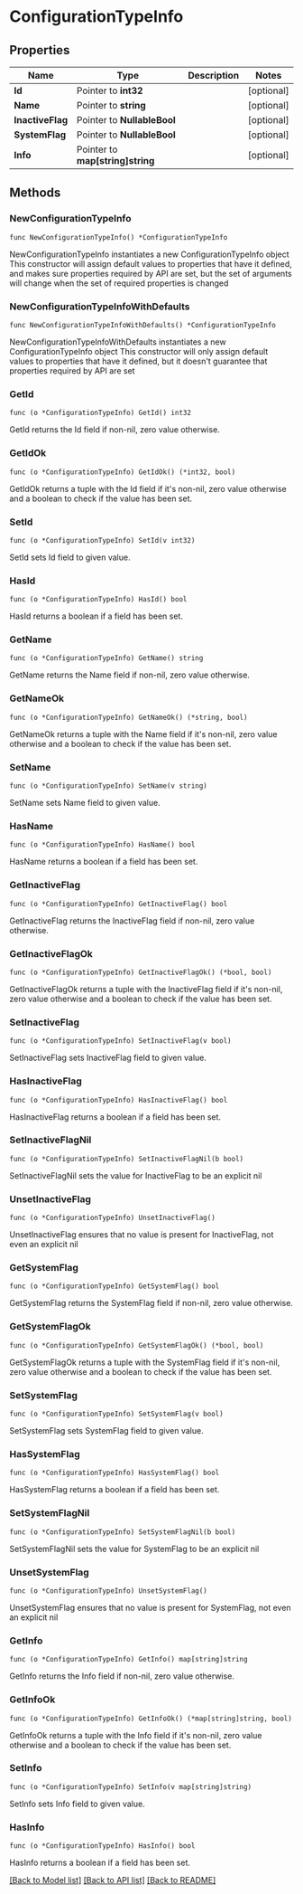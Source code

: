 # ConfigurationTypeInfo

## Properties

Name | Type | Description | Notes
------------ | ------------- | ------------- | -------------
**Id** | Pointer to **int32** |  | [optional] 
**Name** | Pointer to **string** |  | [optional] 
**InactiveFlag** | Pointer to **NullableBool** |  | [optional] 
**SystemFlag** | Pointer to **NullableBool** |  | [optional] 
**Info** | Pointer to **map[string]string** |  | [optional] 

## Methods

### NewConfigurationTypeInfo

`func NewConfigurationTypeInfo() *ConfigurationTypeInfo`

NewConfigurationTypeInfo instantiates a new ConfigurationTypeInfo object
This constructor will assign default values to properties that have it defined,
and makes sure properties required by API are set, but the set of arguments
will change when the set of required properties is changed

### NewConfigurationTypeInfoWithDefaults

`func NewConfigurationTypeInfoWithDefaults() *ConfigurationTypeInfo`

NewConfigurationTypeInfoWithDefaults instantiates a new ConfigurationTypeInfo object
This constructor will only assign default values to properties that have it defined,
but it doesn't guarantee that properties required by API are set

### GetId

`func (o *ConfigurationTypeInfo) GetId() int32`

GetId returns the Id field if non-nil, zero value otherwise.

### GetIdOk

`func (o *ConfigurationTypeInfo) GetIdOk() (*int32, bool)`

GetIdOk returns a tuple with the Id field if it's non-nil, zero value otherwise
and a boolean to check if the value has been set.

### SetId

`func (o *ConfigurationTypeInfo) SetId(v int32)`

SetId sets Id field to given value.

### HasId

`func (o *ConfigurationTypeInfo) HasId() bool`

HasId returns a boolean if a field has been set.

### GetName

`func (o *ConfigurationTypeInfo) GetName() string`

GetName returns the Name field if non-nil, zero value otherwise.

### GetNameOk

`func (o *ConfigurationTypeInfo) GetNameOk() (*string, bool)`

GetNameOk returns a tuple with the Name field if it's non-nil, zero value otherwise
and a boolean to check if the value has been set.

### SetName

`func (o *ConfigurationTypeInfo) SetName(v string)`

SetName sets Name field to given value.

### HasName

`func (o *ConfigurationTypeInfo) HasName() bool`

HasName returns a boolean if a field has been set.

### GetInactiveFlag

`func (o *ConfigurationTypeInfo) GetInactiveFlag() bool`

GetInactiveFlag returns the InactiveFlag field if non-nil, zero value otherwise.

### GetInactiveFlagOk

`func (o *ConfigurationTypeInfo) GetInactiveFlagOk() (*bool, bool)`

GetInactiveFlagOk returns a tuple with the InactiveFlag field if it's non-nil, zero value otherwise
and a boolean to check if the value has been set.

### SetInactiveFlag

`func (o *ConfigurationTypeInfo) SetInactiveFlag(v bool)`

SetInactiveFlag sets InactiveFlag field to given value.

### HasInactiveFlag

`func (o *ConfigurationTypeInfo) HasInactiveFlag() bool`

HasInactiveFlag returns a boolean if a field has been set.

### SetInactiveFlagNil

`func (o *ConfigurationTypeInfo) SetInactiveFlagNil(b bool)`

 SetInactiveFlagNil sets the value for InactiveFlag to be an explicit nil

### UnsetInactiveFlag
`func (o *ConfigurationTypeInfo) UnsetInactiveFlag()`

UnsetInactiveFlag ensures that no value is present for InactiveFlag, not even an explicit nil
### GetSystemFlag

`func (o *ConfigurationTypeInfo) GetSystemFlag() bool`

GetSystemFlag returns the SystemFlag field if non-nil, zero value otherwise.

### GetSystemFlagOk

`func (o *ConfigurationTypeInfo) GetSystemFlagOk() (*bool, bool)`

GetSystemFlagOk returns a tuple with the SystemFlag field if it's non-nil, zero value otherwise
and a boolean to check if the value has been set.

### SetSystemFlag

`func (o *ConfigurationTypeInfo) SetSystemFlag(v bool)`

SetSystemFlag sets SystemFlag field to given value.

### HasSystemFlag

`func (o *ConfigurationTypeInfo) HasSystemFlag() bool`

HasSystemFlag returns a boolean if a field has been set.

### SetSystemFlagNil

`func (o *ConfigurationTypeInfo) SetSystemFlagNil(b bool)`

 SetSystemFlagNil sets the value for SystemFlag to be an explicit nil

### UnsetSystemFlag
`func (o *ConfigurationTypeInfo) UnsetSystemFlag()`

UnsetSystemFlag ensures that no value is present for SystemFlag, not even an explicit nil
### GetInfo

`func (o *ConfigurationTypeInfo) GetInfo() map[string]string`

GetInfo returns the Info field if non-nil, zero value otherwise.

### GetInfoOk

`func (o *ConfigurationTypeInfo) GetInfoOk() (*map[string]string, bool)`

GetInfoOk returns a tuple with the Info field if it's non-nil, zero value otherwise
and a boolean to check if the value has been set.

### SetInfo

`func (o *ConfigurationTypeInfo) SetInfo(v map[string]string)`

SetInfo sets Info field to given value.

### HasInfo

`func (o *ConfigurationTypeInfo) HasInfo() bool`

HasInfo returns a boolean if a field has been set.


[[Back to Model list]](../README.md#documentation-for-models) [[Back to API list]](../README.md#documentation-for-api-endpoints) [[Back to README]](../README.md)



